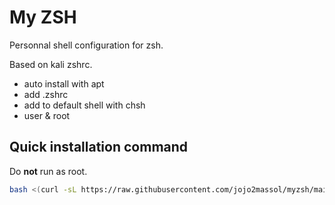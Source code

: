 # My ZSH
Personnal shell configuration for zsh.

Based on kali zshrc.
- auto install with apt
- add .zshrc
- add to default shell with chsh
- user & root
## Quick installation command
Do **not** run as root.
```sh 
bash <(curl -sL https://raw.githubusercontent.com/jojo2massol/myzsh/main/zsh.sh)
```
